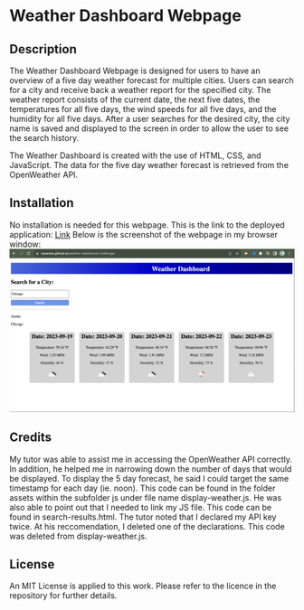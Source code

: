 # Weather Dashboard Webpage

## Description

The Weather Dashboard Webpage is designed for users to have an overview of a five day weather forecast for multiple cities. Users can search for a city and receive back a weather report for the specified city. The weather report consists of the current date, the next five dates, the temperatures for all five days, the wind speeds for all five days, and the humidity for all five days. After a user searches for the desired city, the city name is saved and displayed to the screen in order to allow the user to see the search history.

The Weather Dashboard is created with the use of HTML, CSS, and JavaScript. The data for the five day weather forecast is retrieved from the OpenWeather API.

## Installation

No installation is needed for this webpage. This is the link to the deployed application: [Link](https://cararosa.github.io/weather-dashboard-challenge/)
Below is the screenshot of the webpage in my browser window:
![Weather Dashboard](./assets/images/weather_page.png)


## Credits

My tutor was able to assist me in accessing the OpenWeather API correctly. In addition, he helped me in narrowing down the number of days that would be displayed. To display the 5 day forecast, he said I could target the same timestamp for each day (ie. noon). This code can be found in the folder assets within the subfolder js under file name display-weather.js. He was also able to point out that I needed to link my JS file. This code can be found in search-results.html. The tutor noted that I declared my API key twice. At his reccomendation, I deleted one of the declarations. This code was deleted from display-weather.js.

## License

An MIT License is applied to this work. Please refer to the licence in the repository for further details.